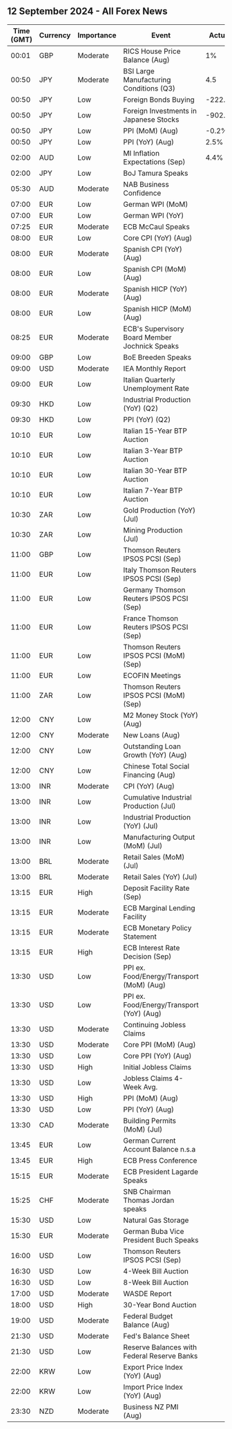 ## 12 September 2024 - All Forex News

| Time (GMT) | Currency | Importance | Event | Actual | Forecast | Previous |
|------|----------|------------|-------|--------|----------|----------|
| 00:01 | GBP | Moderate | RICS House Price Balance (Aug) | 1% |  | -18% |
| 00:50 | JPY | Moderate | BSI Large Manufacturing Conditions (Q3) | 4.5 | -2.5 | -1.0 |
| 00:50 | JPY | Low | Foreign Bonds Buying | -222.6B |  | 1,640.5B |
| 00:50 | JPY | Low | Foreign Investments in Japanese Stocks | -902.3B |  | -824.4B |
| 00:50 | JPY | Low | PPI (MoM) (Aug) | -0.2% | 0.0% | 0.5% |
| 00:50 | JPY | Low | PPI (YoY) (Aug) | 2.5% | 2.8% | 3.0% |
| 02:00 | AUD | Low | MI Inflation Expectations (Sep) | 4.4% |  | 4.5% |
| 02:00 | JPY | Low | BoJ Tamura Speaks |  |  |  |
| 05:30 | AUD | Moderate | NAB Business Confidence |  |  | 1 |
| 07:00 | EUR | Low | German WPI (MoM) |  | 0.1% | 0.3% |
| 07:00 | EUR | Low | German WPI (YoY) |  |  | -0.1% |
| 07:25 | EUR | Moderate | ECB McCaul Speaks |  |  |  |
| 08:00 | EUR | Low | Core CPI (YoY) (Aug) |  | 2.7% | 2.8% |
| 08:00 | EUR | Moderate | Spanish CPI (YoY) (Aug) |  | 2.2% | 2.8% |
| 08:00 | EUR | Low | Spanish CPI (MoM) (Aug) |  | 0.0% | -0.5% |
| 08:00 | EUR | Moderate | Spanish HICP (YoY) (Aug) |  | 2.4% | 2.9% |
| 08:00 | EUR | Low | Spanish HICP (MoM) (Aug) |  | 0.0% | -0.7% |
| 08:25 | EUR | Moderate | ECB's Supervisory Board Member Jochnick Speaks |  |  |  |
| 09:00 | GBP | Low | BoE Breeden Speaks |  |  |  |
| 09:00 | USD | Moderate | IEA Monthly Report |  |  |  |
| 09:00 | EUR | Low | Italian Quarterly Unemployment Rate |  | 7.1% | 7.2% |
| 09:30 | HKD | Low | Industrial Production (YoY) (Q2) |  |  | 1.80% |
| 09:30 | HKD | Low | PPI (YoY) (Q2) |  |  | 1.20% |
| 10:10 | EUR | Low | Italian 15-Year BTP Auction |  |  | 4.42% |
| 10:10 | EUR | Low | Italian 3-Year BTP Auction |  |  | 3.24% |
| 10:10 | EUR | Low | Italian 30-Year BTP Auction |  |  | 4.390% |
| 10:10 | EUR | Low | Italian 7-Year BTP Auction |  |  | 3.57% |
| 10:30 | ZAR | Low | Gold Production (YoY) (Jul) |  |  | -12.6% |
| 10:30 | ZAR | Low | Mining Production (Jul) |  |  | -3.5% |
| 11:00 | GBP | Low | Thomson Reuters IPSOS PCSI (Sep) |  |  | 53.8 |
| 11:00 | EUR | Low | Italy Thomson Reuters IPSOS PCSI (Sep) |  |  | 46.39 |
| 11:00 | EUR | Low | Germany Thomson Reuters IPSOS PCSI (Sep) |  |  | 49.06 |
| 11:00 | EUR | Low | France Thomson Reuters IPSOS PCSI (Sep) |  |  | 44.38 |
| 11:00 | EUR | Low | Thomson Reuters IPSOS PCSI (MoM) (Sep) |  |  | 50.20 |
| 11:00 | EUR | Low | ECOFIN Meetings |  |  |  |
| 11:00 | ZAR | Low | Thomson Reuters IPSOS PCSI (MoM) (Sep) |  |  | 50.05 |
| 12:00 | CNY | Low | M2 Money Stock (YoY) (Aug) |  | 6.2% | 6.3% |
| 12:00 | CNY | Moderate | New Loans (Aug) |  | 810.0B | 260.0B |
| 12:00 | CNY | Low | Outstanding Loan Growth (YoY) (Aug) |  | 8.6% | 8.7% |
| 12:00 | CNY | Low | Chinese Total Social Financing (Aug) |  | 2,950.0B | 770.0B |
| 13:00 | INR | Moderate | CPI (YoY) (Aug) |  | 3.55% | 3.54% |
| 13:00 | INR | Low | Cumulative Industrial Production (Jul) |  |  | 5.20% |
| 13:00 | INR | Low | Industrial Production (YoY) (Jul) |  | 4.7% | 4.2% |
| 13:00 | INR | Low | Manufacturing Output (MoM) (Jul) |  |  | 2.6% |
| 13:00 | BRL | Moderate | Retail Sales (MoM) (Jul) |  | 0.5% | -1.0% |
| 13:00 | BRL | Moderate | Retail Sales (YoY) (Jul) |  | 4.2% | 4.0% |
| 13:15 | EUR | High | Deposit Facility Rate (Sep) |  | 3.50% | 3.75% |
| 13:15 | EUR | Moderate | ECB Marginal Lending Facility |  |  | 4.50% |
| 13:15 | EUR | Moderate | ECB Monetary Policy Statement |  |  |  |
| 13:15 | EUR | High | ECB Interest Rate Decision (Sep) |  | 3.65% | 4.25% |
| 13:30 | USD | Low | PPI ex. Food/Energy/Transport (MoM) (Aug) |  |  | 0.3% |
| 13:30 | USD | Low | PPI ex. Food/Energy/Transport (YoY) (Aug) |  |  | 3.3% |
| 13:30 | USD | Moderate | Continuing Jobless Claims |  | 1,850K | 1,838K |
| 13:30 | USD | Moderate | Core PPI (MoM) (Aug) |  | 0.2% | 0.0% |
| 13:30 | USD | Low | Core PPI (YoY) (Aug) |  | 2.5% | 2.4% |
| 13:30 | USD | High | Initial Jobless Claims |  | 227K | 227K |
| 13:30 | USD | Low | Jobless Claims 4-Week Avg. |  |  | 230.00K |
| 13:30 | USD | High | PPI (MoM) (Aug) |  | 0.1% | 0.1% |
| 13:30 | USD | Low | PPI (YoY) (Aug) |  | 1.8% | 2.2% |
| 13:30 | CAD | Moderate | Building Permits (MoM) (Jul) |  | 6.5% | -13.9% |
| 13:45 | EUR | Low | German Current Account Balance n.s.a |  |  | 23.2B |
| 13:45 | EUR | High | ECB Press Conference |  |  |  |
| 15:15 | EUR | Moderate | ECB President Lagarde Speaks |  |  |  |
| 15:25 | CHF | Moderate | SNB Chairman Thomas Jordan speaks |  |  |  |
| 15:30 | USD | Low | Natural Gas Storage |  | 48B | 13B |
| 15:30 | EUR | Moderate | German Buba Vice President Buch Speaks |  |  |  |
| 16:00 | USD | Low | Thomson Reuters IPSOS PCSI (Sep) |  |  | 55.27 |
| 16:30 | USD | Low | 4-Week Bill Auction |  |  | 5.080% |
| 16:30 | USD | Low | 8-Week Bill Auction |  |  | 5.040% |
| 17:00 | USD | Moderate | WASDE Report |  |  |  |
| 18:00 | USD | High | 30-Year Bond Auction |  |  | 4.314% |
| 19:00 | USD | Moderate | Federal Budget Balance (Aug) |  | -285.7B | -244.0B |
| 21:30 | USD | Moderate | Fed's Balance Sheet |  |  | 7,113B |
| 21:30 | USD | Low | Reserve Balances with Federal Reserve Banks |  |  | 3.265T |
| 22:00 | KRW | Low | Export Price Index (YoY) (Aug) |  |  | 12.9% |
| 22:00 | KRW | Low | Import Price Index (YoY) (Aug) |  |  | 9.8% |
| 23:30 | NZD | Moderate | Business NZ PMI (Aug) |  |  | 44.0 |
